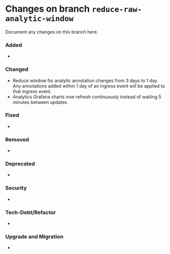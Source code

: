 # Changes on branch `reduce-raw-analytic-window`
Document any changes on this branch here.
### Added
- 

### Changed
- Reduce window for analytic annotation changes from 3 days to 1 day. Any annotations added within 1 day of an ingress event will be applied to that ingress event.
- Analytics Grafana charts now refresh continuously instead of waiting 5 minutes between updates

### Fixed
- 

### Removed
- 

### Deprecated
- 

### Security
- 

### Tech-Debt/Refactor
- 

### Upgrade and Migration
- 
